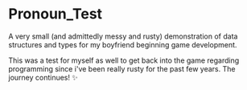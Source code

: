 # Pronoun_Test
A very small (and admittedly messy and rusty) demonstration of data structures and types for my boyfriend beginning game development.

This was a test for myself as well to get back into the game regarding programming since i've been really rusty for the past few years. The journey continues! ✨
